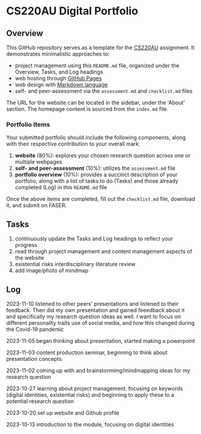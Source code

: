 # CS220AU Digital Portfolio

## Overview
This GitHub repository serves as a template for the [CS220AU](https://navigatingthedigitalworld.com/docs/cs220au) assignment. It demonstrates minimalistic approaches to:

- project management using this `README.md` file, organized under the Overview, Tasks, and Log headings
- web hosting through [GitHub Pages](https://pages.github.com/)
- web design with [Markdown language](https://guides.github.com/features/mastering-markdown/)
- self- and peer-assessment via the `assessment.md` and `checklist.md` files

The URL for the website can be located in the sidebar, under the 'About' section. The homepage content is sourced from the `index.md` file.

### Portfolio Items
Your submitted portfolio should include the following components, along with their respective contribution to your overall mark:

1. **website** (80%): explores your chosen research question across one or multiple webpages
2. **self- and peer-assessment** (10%): utilizes the `assessment.md` file
3. **portfolio overview** (10%): provides a succinct description of your portfolio, along with a list of tasks to do (Tasks) and those already completed (Log) in this `README.md` file

Once the above items are completed, fill out the `checklist.md` file, download it, and submit on FASER.


## Tasks
1. continuously update the Tasks and Log headings to reflect your progress
2. read through project management and content management aspects of the website
3. existential risks interdisciplinary literature review
4. add image/photo of mindmap 


## Log
2023-11-10 listened to other peers' presentations and listened to their feedback. Then did my own presentation and gained feeedback about it and specifically my research question ideas as well. I want to focus on different personality traits use of social media, and how this changed during the Covid-19 pandemic

2023-11-05 began thinking about presentation, started making a powerpoint

2023-11-03 content production seminar, beginning to think about presentation concepts 

2023-11-02 coming up with and brainstormimg/mindmapping ideas for my research question

2023-10-27 learning about project management. focusing on keywords (digital identities, existential risks) and beginning to apply these to a potential research question

2023-10-20 set up website and Github profile 

2023-10-13 introduction to the module, focusing on digital identities 

